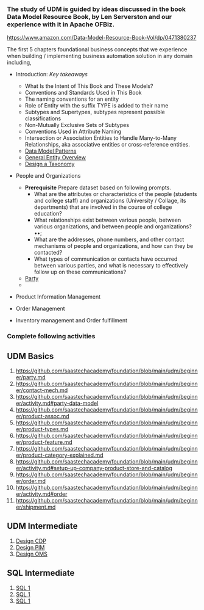 
###  The study of UDM is guided by ideas discussed in the book Data Model Resource Book, by Len Serverston and our experience with it in Apache OFBiz.

https://www.amazon.com/Data-Model-Resource-Book-Vol/dp/0471380237

The first 5 chapters foundational business concepts that we experience when building / implementing business automation solution in any domain including, 

* Introduction: *Key takeaways*
  - What Is the Intent of This Book and These Models?
  - Conventions and Standards Used in This Book
  - The naming conventions for an entity
  - Role of Entity with the suffix TYPE is added to their name
  - Subtypes and Supertypes, subtypes represent possible classifications
  - Non-Mutually Exclusive Sets of Subtypes
  - Conventions Used in Attribute Naming
  - Intersection or Association Entities to Handle Many-to-Many Relationships, aka associative entities or cross-reference entities.
  - [Data Model Patterns](https://www.moqui.org/m/docs/framework/Data+and+Resources/Data+Model+Patterns)
  - [General Entity Overview](https://cwiki.apache.org/confluence/display/OFBIZ/General+Entity+Overview)
  - [Design a Taxonomy](https://arpitbhayani.me/blogs/taxonomy-on-sql)

* People and Organizations
  - **Prerequisite** Prepare dataset based on following prompts. 
    - What are the attributes or characteristics of the people (students and college staff) and organizations (University / Collage, its departments) that are involved in the course of college education? 
    - What relationships exist between various people, between various organizations, and between people and organizations? ••; 
    - What are the addresses, phone numbers, and other contact mechanisms of people and organizations, and how can they be contacted? 
    - What types of communication or contacts have occurred between various parties, and what is necessary to effectively follow up on these communications?
  - [Party](beginner/party.md)
  - 
* Product Information Management 
* Order Management 
* Inventory management and Order fulfillment 

### Complete following activities

## UDM Basics
1. https://github.com/saastechacademy/foundation/blob/main/udm/beginner/party.md
2. https://github.com/saastechacademy/foundation/blob/main/udm/beginner/contact-mech.md
3. https://github.com/saastechacademy/foundation/blob/main/udm/beginner/activity.md#party-data-model
4. https://github.com/saastechacademy/foundation/blob/main/udm/beginner/product-assoc.md
5. https://github.com/saastechacademy/foundation/blob/main/udm/beginner/product-types.md
6. https://github.com/saastechacademy/foundation/blob/main/udm/beginner/product-feature.md
7. https://github.com/saastechacademy/foundation/blob/main/udm/beginner/product-category-explained.md
8. https://github.com/saastechacademy/foundation/blob/main/udm/beginner/activity.md#setup-up-company-product-store-and-catalog
9. https://github.com/saastechacademy/foundation/blob/main/udm/beginner/order.md
10. https://github.com/saastechacademy/foundation/blob/main/udm/beginner/activity.md#order
11. https://github.com/saastechacademy/foundation/blob/main/udm/beginner/shipment.md

## UDM Intermediate
1.  [Design CDP](intermediate/data-model-assignment/activity-design-cdp.md)
2.  [Design PIM](intermediate/data-model-assignment/activity-design-pim.md)
3.  [Design OMS](intermediate/data-model-assignment/activity-design-order.md)

## SQL Intermediate
1.  [SQL 1](intermediate/sql-assignment/sql-assignment-1.md)
1.  [SQL 1](intermediate/sql-assignment/sql-assignment-2.md)
1.  [SQL 1](intermediate/sql-assignment/sql-assignment-3.md)

